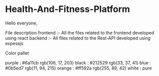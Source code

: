 # Health-And-Fitness-Platform

Hello everyone,

File description
  frontend :- All the files related to the frontend developed using react
  backend :- All files related to the Rest-API developed using expessjs



Color pallet

purple  : #6a11cb   rgb(106, 17, 203)
black   : #212529   rgb(33, 37, 41)
blue    : #0b5ed7   rgb(11, 94, 215)
orange  : #ff592a    rgb(255, 89, 42)
white   : pure
 
